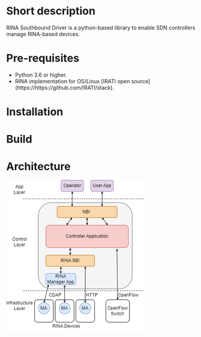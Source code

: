 # Short description
RINA Southbound Driver is a python-based library to enable SDN controllers manage RINA-based devices. 

# Pre-requisites
<ul>
    <li> Python 3.6 or higher.</li> 
    <li> RINA implementation for OS/Linux [IRATI open source](https://https://github.com/IRATI/stack).</li> 
</ul>

# Installation
# Build
# Architecture

![alt text](SDN_Controller.png)



